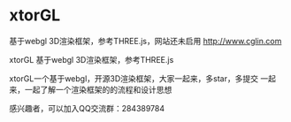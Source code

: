 # xtorGL

基于webgl 3D渲染框架，参考THREE.js，网站还未启用 http://www.cglin.com

xtorGL
基于webgl 3D渲染框架，参考THREE.js

xtorGL一个基于webgl，开源3D渲染框架，大家一起来，多star，多提交 一起来，一起了解一个渲染框架的的流程和设计思想

感兴趣者，可以加入QQ交流群：284389784
